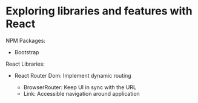 # Exploring libraries and features with React

NPM Packages:

<ul>
  <li>Bootstrap</li>
</ul>

React Libraries:

<ul>
  <li>React Router Dom: Implement dynamic routing</li>
  <ul>
    <li>BrowserRouter: Keep UI in sync with the URL</li>
    <li>Link: Accessible navigation around application</li>
  </ul>
</ul>